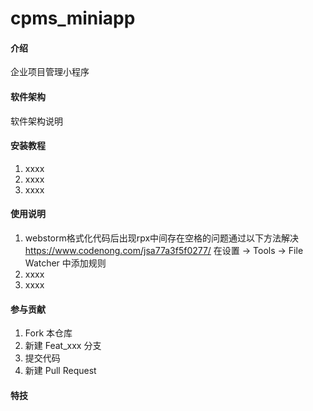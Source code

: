 # cpms_miniapp

#### 介绍
企业项目管理小程序

#### 软件架构
软件架构说明


#### 安装教程

1.  xxxx
2.  xxxx
3.  xxxx

#### 使用说明

1. webstorm格式化代码后出现rpx中间存在空格的问题通过以下方法解决
https://www.codenong.com/jsa77a3f5f0277/
在设置 -> Tools -> File Watcher 中添加规则
2.  xxxx
3.  xxxx

#### 参与贡献

1.  Fork 本仓库
2.  新建 Feat_xxx 分支
3.  提交代码
4.  新建 Pull Request


#### 特技


